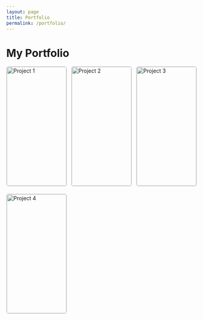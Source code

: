 ```yaml
---
layout: page
title: Portfolio
permalink: /portfolio/
---
```


# My Portfolio

<div id="portfolio-tabs">
  <div class="tab-container">
    <div class="tab" data-tab="project1">
      <img src="/assets/img/portfolio/Stephenson et al. 2020.png.jpg" alt="Project 1">
      <div class="tab-overlay">
        <span>Project 1 Name</span>
      </div>
    </div>
    <div class="tab" data-tab="project2">
      <img src="{{ site.baseurl }}/assets/images/project2-thumbnail.jpg" alt="Project 2">
      <div class="tab-overlay">
        <span>Project 2 Name</span>
      </div>
    </div>
    <div class="tab" data-tab="project3">
      <img src="{{ site.baseurl }}/assets/images/project3-thumbnail.jpg" alt="Project 3">
      <div class="tab-overlay">
        <span>Project 3 Name</span>
      </div>
    </div>
    <div class="tab" data-tab="project4">
      <img src="{{ site.baseurl }}/assets/images/project4-thumbnail.jpg" alt="Project 4">
      <div class="tab-overlay">
        <span>Project 4 Name</span>
      </div>
    </div>
  </div>

  <div id="project1" class="tab-content">
    <div class="project-container">
      <div class="project-image">
        <img src="{{ site.baseurl }}/assets/images/project1-full.jpg" alt="Project 1">
      </div>
      <div class="project-description">
        <h2>Project 1 Title</h2>
        <p>Description of Project 1. This is where you can provide details about the project, its objectives, and outcomes.</p>
        <p>
          <a href="https://github.com/yourusername/project1" target="_blank">GitHub Repository</a> |
          <a href="https://example.com/publication1" target="_blank">Publication</a>
        </p>
      </div>
    </div>
  </div>

  <div id="project2" class="tab-content">
    <div class="project-container">
      <div class="project-image">
        <img src="{{ site.baseurl }}/assets/images/project2-full.jpg" alt="Project 2">
      </div>
      <div class="project-description">
        <h2>Project 2 Title</h2>
        <p>Description of Project 2. Explain the key features and results of your project here.</p>
        <p>
          <a href="https://github.com/yourusername/project2" target="_blank">GitHub Repository</a> |
          <a href="https://example.com/publication2" target="_blank">Publication</a>
        </p>
      </div>
    </div>
  </div>

  <div id="project3" class="tab-content">
    <div class="project-container">
      <div class="project-image">
        <img src="{{ site.baseurl }}/assets/images/project3-full.jpg" alt="Project 3">
      </div>
      <div class="project-description">
        <h2>Project 3 Title</h2>
        <p>Description of Project 3. Highlight the main aspects and achievements of your project in this section.</p>
        <p>
          <a href="https://github.com/yourusername/project3" target="_blank">GitHub Repository</a> |
          <a href="https://example.com/publication3" target="_blank">Publication</a>
        </p>
      </div>
    </div>
  </div>

  <div id="project4" class="tab-content">
    <div class="project-container">
      <div class="project-image">
        <img src="{{ site.baseurl }}/assets/images/project4-full.jpg" alt="Project 4">
      </div>
      <div class="project-description">
        <h2>Project 4 Title</h2>
        <p>Description of Project 4. Provide an overview of the project's goals and accomplishments here.</p>
        <p>
          <a href="https://github.com/yourusername/project4" target="_blank">GitHub Repository</a> |
          <a href="https://example.com/publication4" target="_blank">Publication</a>
        </p>
      </div>
    </div>
  </div>
</div>

<style>
  .tab-container {
    display: flex;
    flex-wrap: wrap;
    justify-content: space-between;
    margin-bottom: 20px;
  }

  .tab {
    width: calc(25% - 15px);
    height: 315px;
    margin-bottom: 20px;
    border: 1px solid #ccc;
    border-radius: 5px;
    overflow: hidden;
    cursor: pointer;
    transition: all 0.3s ease;
    position: relative;
  }

  .tab img {
    width: 100%;
    height: 100%;
    object-fit: cover;
    transition: all 0.3s ease;
  }

  .tab-overlay {
    position: absolute;
    top: 0;
    left: 0;
    width: 100%;
    height: 100%;
    background-color: rgba(0, 128, 0, 0.7);
    display: flex;
    justify-content: center;
    align-items: center;
    opacity: 0;
    transition: all 0.3s ease;
  }

  .tab-overlay span {
    color: white;
    font-size: 1.2em;
    font-weight: bold;
    text-align: center;
    padding: 10px;
  }

  .tab:hover .tab-overlay {
    opacity: 1;
  }

  .tab:hover img {
    transform: scale(1.1);
  }

  .tab-content {
    display: none;
    padding: 20px;
    border: 1px solid #ccc;
    border-radius: 5px;
    margin-top: 20px;
  }

  .project-container {
    display: flex;
    flex-wrap: wrap;
    align-items: flex-start;
  }

  .project-image {
    flex: 1;
    min-width: 300px;
    margin-right: 20px;
  }

  .project-image img {
    max-width: 100%;
    height: auto;
  }

  .project-description {
    flex: 2;
    min-width: 300px;
  }

  @media (max-width: 1200px) {
    .tab {
      width: calc(33.33% - 10px);
    }
  }

  @media (max-width: 900px) {
    .tab {
      width: calc(50% - 10px);
      height: 280px;
    }
  }

  @media (max-width: 600px) {
    .tab {
      width: 100%;
      height: 245px;
    }

    .project-container {
      flex-direction: column;
    }

    .project-image {
      margin-right: 0;
      margin-bottom: 20px;
    }
  }
</style>

<script>
  document.addEventListener('DOMContentLoaded', function() {
    const tabs = document.querySelectorAll('.tab');
    const tabContents = document.querySelectorAll('.tab-content');

    tabs.forEach(tab => {
      tab.addEventListener('click', () => {
        const tabId = tab.getAttribute('data-tab');
        const content = document.getElementById(tabId);

        if (content.style.display === 'block') {
          content.style.display = 'none';
        } else {
          tabContents.forEach(tc => tc.style.display = 'none');
          content.style.display = 'block';
          content.scrollIntoView({behavior: 'smooth'});
        }
      });
    });
  });
</script>